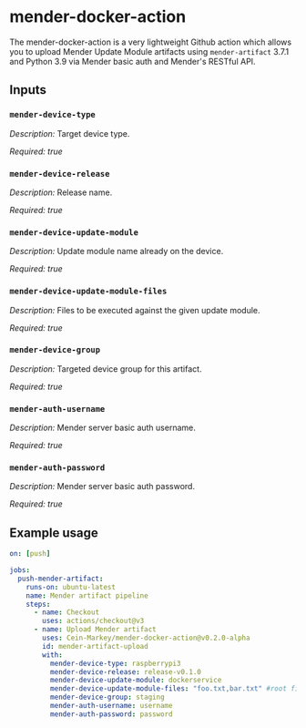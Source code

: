 # mender-docker-action
The mender-docker-action is a very lightweight Github action which allows you to upload Mender Update Module artifacts using `mender-artifact` 3.7.1 and Python 3.9 via Mender basic auth and Mender's RESTful API.

## Inputs

### `mender-device-type`

_Description:_
Target device type.

_Required:_ *true*

### `mender-device-release`

_Description:_
Release name.

_Required:_ *true*

### `mender-device-update-module`

_Description:_
Update module name already on the device.

_Required:_ *true*

### `mender-device-update-module-files`

_Description:_
Files to be executed against the given update module.

_Required:_ *true*

### `mender-device-group`

_Description:_
Targeted device group for this artifact.

_Required:_ *true*

### `mender-auth-username`

_Description:_
Mender server basic auth username.

_Required:_ *true*

### `mender-auth-password`

_Description:_
Mender server basic auth password.

_Required:_ *true*

## Example usage

```yaml
on: [push]

jobs:
  push-mender-artifact:
    runs-on: ubuntu-latest
    name: Mender artifact pipeline
    steps:
      - name: Checkout
        uses: actions/checkout@v3
      - name: Upload Mender artifact
        uses: Cein-Markey/mender-docker-action@v0.2.0-alpha
        id: mender-artifact-upload
        with:
          mender-device-type: raspberrypi3
          mender-device-release: release-v0.1.0
          mender-device-update-module: dockerservice
          mender-device-update-module-files: "foo.txt,bar.txt" #root files from actions/checkout@v3
          mender-device-group: staging
          mender-auth-username: username
          mender-auth-password: password
```
